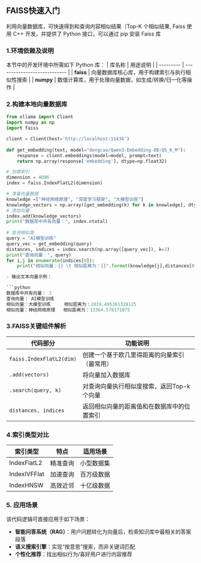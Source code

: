 ## FAISS快速入门
利用向量数据库，可快速得到和查询内容相似结果（Top-K 个相似结果, Faiss 使用 C++ 开发，并提供了 Python 接口，可以通过 pip 安装 Faiss 库

### 1.环境依赖及说明
本节中的开发环境中所需如下 Python 库：
| 库名称       | 用途说明                         |
| --------- | ---------------------------- |
| **faiss** | 向量数据库核心库，用于构建索引与执行相似性搜索      |
| **numpy** | 数值计算库，用于处理向量数据，如生成/转换/归一化等操作 |

### 2.构建本地向量数据库
```python
from ollama import Client
import numpy as np
import faiss

client = Client(host='http://localhost:11434')
 
def get_embedding(text, model="dengcao/Qwen3-Embedding-8B:Q5_K_M"):
    response = client.embeddings(model=model, prompt=text)
    return np.array(response['embedding'], dtype=np.float32)

# 创建索引
dimension = 4096 
index = faiss.IndexFlatL2(dimension)

# 准备向量数据
knowledge =["神经网络原理", "深度学习框架", "大模型训练"]
knowledge_vectors = np.array([get_embedding(k) for k in knowledge], dtype='float32')
# 添加向量
index.add(knowledge_vectors)
print("数据库中共有向量：", index.ntotal)
 
# 查询相似度
query = "AI模型训练"
query_vec = get_embedding(query)
distances, indices = index.search(np.array([query_vec]), k=2)
print("查询向量：", query)
for i,j in enumerate(indices[0]):
    print("相似向量：{} \t 相似距离为：{}".format(knowledge[j],distances[0][i]))

- 输出文本向量示例：

```python
数据库中共有向量： 3
查询向量： AI模型训练
相似向量：大模型训练     相似距离为：2819.495361328125
相似向量：神经网络原理   相似距离为：13364.576171875
```

### 3.FAISS关键组件解析

| 代码部分                     | 功能说明                     |
| ------------------------ | ------------------------ |
| `faiss.IndexFlatL2(dim)` | 创建一个基于欧几里得距离的向量索引（最常用）   |
| `.add(vectors)`          | 将向量加入数据库                 |
| `.search(query, k)`      | 对查询向量执行相似度搜索，返回Top-k 个向量 |
| `distances, indices`     | 返回相似向量的距离值和在数据库中的位置索引    |

### 4.索引类型对比
| 索引类型 | 特点 | 适用场景 |
|----------|------|----------|
| IndexFlatL2 | 精准查询 | 小型数据集 |
| IndexIVFFlat | 加速查询 | 百万级数据 |
| IndexHNSW | 高效近邻 | 十亿级数据 |

### 5. 应用场景
该代码逻辑可直接应用于如下场景：

* **智能问答系统（RAG）**：用户问题转化为向量后，检索知识库中最相关的答案段落
* **语义搜索引擎**：实现“按意思”搜索，而非关键词匹配
* **个性化推荐**：找出相似行为/喜好用户进行内容推荐
